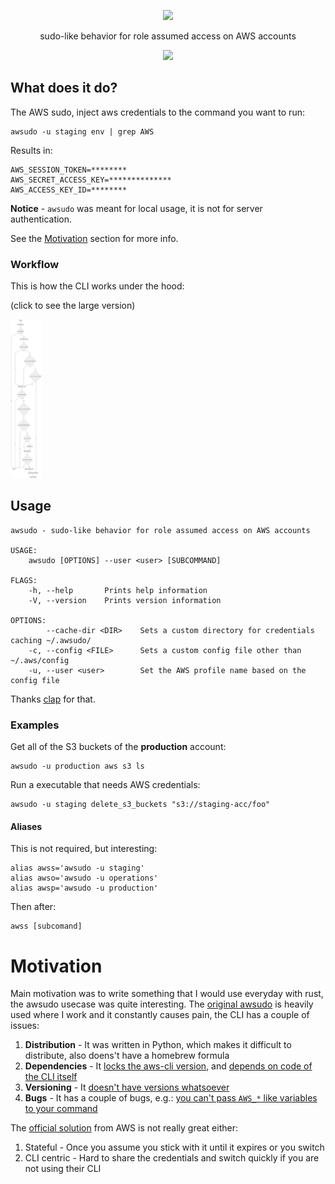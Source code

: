 <p align="center">
  <img src="https://raw.githubusercontent.com/marceloboeira/awsudo/master/docs/logos/logo-github.png" width="300">
  <p align="center">sudo-like behavior for role assumed access on AWS accounts</p>
  <p align="center">
    <img src="https://travis-ci.org/marceloboeira/awsudo.svg?branch=master">
  </p>
</p>

## What does it do?

The AWS sudo, inject aws credentials to the command you want to run:

```shell
awsudo -u staging env | grep AWS
```

Results in:
```shell
AWS_SESSION_TOKEN=********
AWS_SECRET_ACCESS_KEY=**************
AWS_ACCESS_KEY_ID=********
```

**Notice** - `awsudo` was meant for local usage, it is not for server authentication.

See the [Motivation](#motivation) section for more info.

### Workflow

This is how the CLI works under the hood:

(click to see the large version)

<img src="docs/workflow.png" width="10%">

## Usage

```
awsudo - sudo-like behavior for role assumed access on AWS accounts

USAGE:
    awsudo [OPTIONS] --user <user> [SUBCOMMAND]

FLAGS:
    -h, --help       Prints help information
    -V, --version    Prints version information

OPTIONS:
        --cache-dir <DIR>    Sets a custom directory for credentials caching ~/.awsudo/
    -c, --config <FILE>      Sets a custom config file other than ~/.aws/config
    -u, --user <user>        Set the AWS profile name based on the config file
```

Thanks [clap](https://github.com/clap-rs/clap) for that.

### Examples

Get all of the S3 buckets of the **production** account:

```shell
awsudo -u production aws s3 ls
```

Run a executable that needs AWS credentials:

```shell
awsudo -u staging delete_s3_buckets "s3://staging-acc/foo"
```

#### Aliases

This is not required, but interesting:

```shell
alias awss='awsudo -u staging'
alias awso='awsudo -u operations'
alias awsp='awsudo -u production'
```

Then after:

```shell
awss [subcomand]
```

# Motivation

Main motivation was to write something that I would use everyday with rust, the awsudo usecase was quite interesting. The [original awsudo](https://github.com/makethunder/awsudo/) is heavily used where I work and it constantly causes pain, the CLI has a couple of issues:

1. **Distribution** - It was written in Python, which makes it difficult to distribute, also doens't have a homebrew formula
1. **Dependencies** - It [locks the aws-cli version](https://github.com/makethunder/awsudo/issues/7), and [depends on code of the CLI itself](https://github.com/makethunder/awsudo/blob/d5800bc4a9785d179c678605d0ae5bf4e28f5205/awsudo/config.py#L1)
1. **Versioning** - It [doesn't have versions whatsoever](https://github.com/makethunder/awsudo/releases)
1. **Bugs** - It has a couple of bugs, e.g.: [you can't pass `AWS_*` like variables to your command](https://github.com/makethunder/awsudo/issues/14)

The [official solution](https://docs.aws.amazon.com/cli/latest/userguide/cli-roles.html#cli-roles-cache) from AWS is not really great either:
1. Stateful - Once you assume you stick with it until it expires or you switch
1. CLI centric - Hard to share the credentials and switch quickly if you are not using their CLI

